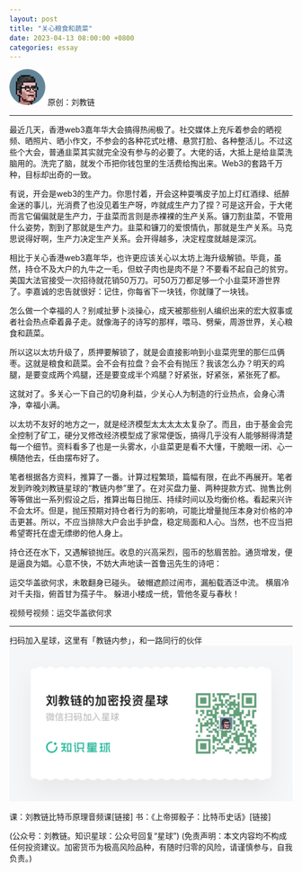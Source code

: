 ```yaml
---
layout: post
title: "关心粮食和蔬菜"
date: 2023-04-13 08:00:00 +0800
categories: essay
---
```


![](/images/ordinal-1835811752116542.png)
原创：刘教链

* * *

最近几天，香港web3嘉年华大会搞得热闹极了。社交媒体上充斥着参会的晒视频、晒照片、晒小作文，不参会的各种花式吐槽、悬赏打脸、各种整活儿。不过这些个大会，普通韭菜其实就完全没有参与的必要了。大佬的话，大抵上是给韭菜洗脑用的。洗完了脑，就发个币把你钱包里的生活费给掏出来。Web3的套路千万种，目标却出奇的一致。

有说，开会是web3的生产力。你思忖着，开会这种耍嘴皮子加上灯红酒绿、纸醉金迷的事儿，光消费了也没见着生产呀，咋就成生产力了捏？可是这开会，于大佬而言它偏偏就是生产力，于韭菜而言则是赤裸裸的生产关系。镰刀割韭菜，不管用什么姿势，割到了那就是生产力。韭菜和镰刀的爱恨情仇，那就是生产关系。马克思说得好啊，生产力决定生产关系。会开得越多，决定程度就越是深沉。

相比于关心香港web3嘉年华，也许更应该关心以太坊上海升级解锁。毕竟，虽然，持仓不及大户的九牛之一毛，但蚊子肉也是肉不是？不要看不起自己的贫穷。美国大法官接受一次招待就花销50万刀。可50万刀都足够一个小韭菜环游世界了。李嘉诚的忠告就很好：记住，你每省下一块钱，你就赚了一块钱。

怎么做一个幸福的人？别咸扯萝卜淡操心，成天被那些别人编织出来的宏大叙事或者社会热点牵着鼻子走。就像海子的诗写的那样，喂马、劈柴，周游世界，关心粮食和蔬菜。

所以这以太坊升级了，质押要解锁了，就是会直接影响到小韭菜兜里的那仨瓜俩枣。这就是粮食和蔬菜。会不会有拉盘？会不会有抛压？我该怎么办？明天的鸡腿，是要变成两个鸡腿，还是要变成半个鸡腿？好紧张，好紧张，紧张死了都。

这就对了。多关心一下自己的切身利益，少关心人为制造的行业热点，会身心清净，幸福小满。

以太坊不友好的地方之一，就是经济模型太太太太太复杂了。而且，由于基金会完全控制了矿工，硬分叉修改经济模型成了家常便饭，搞得几乎没有人能够掰得清楚每一个细节。资料看多了也是一头雾水，小韭菜更是看不大懂，干脆眼一闭、心一横随他去，任由摆布好了。

笔者根据各方资料，推算了一番。计算过程繁琐，篇幅有限，在此不再展开。笔者发到昨晚刘教链星球的“教链内参”里了。在对买盘力量、两种提款方式、抛售比例等等做出一系列假设之后，推算出每日抛压、持续时间以及均衡价格。看起来兴许不会太坏。但是，抛压预期对持仓者行为的影响，可能比增量抛压本身对价格的冲击更甚。所以，不应当排除大户会出手护盘，稳定局面和人心。当然，也不应当把希望寄托在虚无缥缈的他人身上。

持仓还在水下，又遇解锁抛压。收息的兴高采烈，囤币的愁眉苦脸。通货增发，便是逼良为娼。心意不快，不妨大声地读一首鲁迅先生的诗吧：

运交华盖欲何求，未敢翻身已碰头。
破帽遮颜过闹市，漏船载酒泛中流。
横眉冷对千夫指，俯首甘为孺子牛。
躲进小楼成一统，管他冬夏与春秋！


视频号视频：运交华盖欲何求

* * *
扫码加入星球，这里有「教链内参」，和一路同行的伙伴
![](/images/xq-poster-new.png)

课：刘教链比特币原理音频课[链接]
书：《上帝掷骰子：比特币史话》[链接]

(公众号：刘教链。知识星球：公众号回复“星球”)
(免责声明：本文内容均不构成任何投资建议。加密货币为极高风险品种，有随时归零的风险，请谨慎参与，自我负责。)


